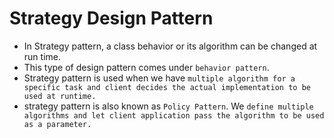 # Strategy Design Pattern

- In Strategy pattern, a class behavior or its algorithm can be changed at run time.
- This type of design pattern comes under `behavior pattern`.
- Strategy pattern is used when we have `multiple algorithm for a specific task and client decides the actual implementation to be used at runtime.`
- strategy pattern is also known as `Policy Pattern`. We `define multiple algorithms and let client application pass the algorithm to be used as a parameter.`
